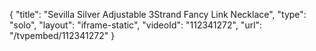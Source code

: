 {
    "title": "Sevilla Silver Adjustable 3Strand Fancy Link Necklace",
    "type": "solo",
    "layout": "iframe-static",
    "videoId": "112341272",
    "url": "\/tvpembed\/112341272"
}